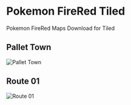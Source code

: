 # Pokemon FireRed Tiled

Pokemon FireRed Maps Download for Tiled

## Pallet Town
![Pallet Town](https://github.com/sochi2008/pokemon-firered-image/blob/main/Pallet%20Town.png?raw=true)

## Route 01
![Route 01](https://github.com/sochi2008/pokemon-firered-image/blob/main/Route%2001.png?raw=true)
